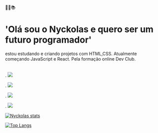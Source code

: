 :construction::statue_of_liberty::books:

# 'Olá sou o Nyckolas e quero ser um futuro programador'
estou estudando e criando projetos com HTML,CSS. Atualmente começando JavaScript e React.
Pela formação online Dev Club.
<br>
<br>
<br>
.    <img src="https://img.shields.io/badge/HTML5-E34F26?style=for-the-badge&logo=html5&logoColor=white"/>

.    <img src="https://img.shields.io/badge/CSS3-1572B6?style=for-the-badge&logo=css3&logoColor=white"/>

.    <img src="https://img.shields.io/badge/JavaScript-323330?style=for-the-badge&logo=javascript&logoColor=F7DF1E"/>


.    <img src="https://img.shields.io/badge/Node.js-43853D?style=for-the-badge&logo=node.js&logoColor=white"/>

[![Nyckolas stats](https://github-readme-stats.vercel.app/api?username=Nyckolasaraujo)](https://github.com/anuraghazra/github-readme-stats)

[![Top Langs](https://github-readme-stats.vercel.app/api/top-langs/?username=Nyckolasaraujo)](https://github.com/anuraghazra/github-readme-stats)

